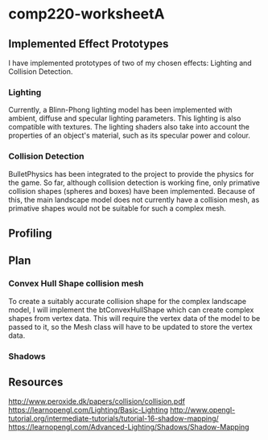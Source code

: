 # comp220-worksheetA

## Implemented Effect Prototypes
I have implemented prototypes of two of my chosen effects: Lighting and Collision Detection.

### Lighting
Currently, a Blinn-Phong lighting model has been implemented with ambient, diffuse and specular lighting parameters. This lighting is also compatible with textures. The lighting shaders also take into account the properties of an object's material, such as its specular power and colour.

### Collision Detection
BulletPhysics has been integrated to the project to provide the physics for the game. So far, although collision detection is working fine, only primative collision shapes (spheres and boxes) have been implemented. Because of this, the main landscape model does not currently have a collision mesh, as primative shapes would not be suitable for such a complex mesh.

## Profiling

## Plan
### Convex Hull Shape collision mesh
To create a suitably accurate collision shape for the complex landscape model, I will implement the btConvexHullShape which can create complex shapes from vertex data. This will require the vertex data of the model to be passed to it, so the Mesh class will have to be updated to store the vertex data.

### Shadows

## Resources
http://www.peroxide.dk/papers/collision/collision.pdf
https://learnopengl.com/Lighting/Basic-Lighting
http://www.opengl-tutorial.org/intermediate-tutorials/tutorial-16-shadow-mapping/
https://learnopengl.com/Advanced-Lighting/Shadows/Shadow-Mapping


